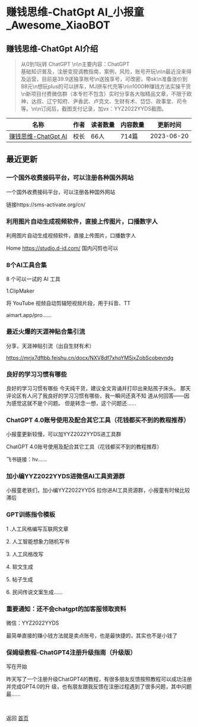 # 赚钱思维-ChatGpt AI_小报童_Awesome_XiaoBOT

## 赚钱思维-ChatGpt AI介绍
> 从0到1玩转 ChatGPT \n\n主要内容：ChatGPT  
基础知识普及，注册变现调教指南，案例，风险，账号开玩\n\n最近没来得及运营，目前是39.9送独享账号\n送独享号，可改密，带sk\n准备涨价到88元\n想玩plus的可以拼车，MJ拼车代充等\n\n1000种赚钱方法实操干货\n新项目付费微信群（本专栏不包含）实时分享各大咖精品文章，不限于欧神，达叔、辽宁知府、尹香武、卢克文、生财有术、岱岱、政事堂、司令等。\n\n订阅后，截图支付记录，加vx：YYZ2022YYDS截图。  
  


|名称|作者|读者数量|内容数量|更新时间|
|---|---|---|---|---|
|[赚钱思维-ChatGpt AI](https://xiaobot.net/p/xiaonuren889?refer=0b133df9-27dc-423b-8101-639049001c13)|校长|66人|714篇|2023-06-20|

## 最近更新
### 一个国外收费接码平台，可以注册各种国外网站

一个国外收费接码平台，可以注册各种国外网站

链接https://sms-activate.org/cn/

### 利用图片自动生成视频软件，直接上传图片，口播数字人

利用图片自动生成视频软件，直接上传图片，口播数字人

Home https://studio.d-id.com/ 国内闪剪也可以

### 8个AI工具合集

8 个可以一试的 AI 工具

1.ClipMaker

将 YouTube 视频自动剪辑短视频片段，用于抖音、TT

aimart.app/pro......

### 最近火爆的天涯神贴合集引流

分享，天涯神贴引流（出自生财有术）

https://mrjx7dftbb.feishu.cn/docx/NXV8df7xhoYM5jxZobScobevndg

### 良好的学习习惯有哪些

良好的学习习惯有哪些 今天纯干货，建议全文背诵并打印出来贴孩子床头。 那天评论区有人问了我良好的学习习惯有哪些，我一瞬间还真不知
道从何回答——因为感觉这就不是个问题。 但是转念一想，这个问题还......

### ChatGPT 4.0账号使用及配合其它工具（花钱都买不到的教程推荐）

小报童更新较慢，可以加YYZ2022YYDS进工具群

ChatGPT 4.0账号使用及配合其它工具（花钱都买不到的教程推荐）

飞书链接：hv......

### 加小编YYZ2022YYDS进微信AI工具资源群

小报童老铁们，加小编YYZ2022YYDS 拉你进AI工具资源群，小报童有时候比较滞后

### GPT训练指令模板

1 .人工风格编写互联网文章

2\. 人工智能想象力随机写书

3\. 人工风格改写

4\. 软文生成

5\. 帖子生成

6\. 民间传说文案生成......

### 重要通知：还不会chatgpt的加客服领取资料

微信：YYZ2022YYDS

最简单直接的赚小钱方法就是卖点账号，也是最快捷的，其实也不是小钱了

### 保姆级教程-ChatGPT4注册升级指南（升级版）

写在开始

昨天写了⼀个注册升级ChatGPT4的教程，有很多朋友反馈按照教程可以成功注册并完成GPT4.0的升
级，也有朋友跟我反馈在注册过程遇到了很多问题，其中问题最......


<a href="https://github.com/Reno9527/awesome-xiaobot" style="color: white; text-decoration: none;">awesome-xiaobot</a>

返回 [首页](../README.md)
